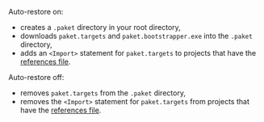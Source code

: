 Auto-restore on:

  - creates a `.paket` directory in your root directory,
  - downloads `paket.targets` and `paket.bootstrapper.exe` into the `.paket` directory,
  - adds an `<Import>` statement for `paket.targets` to projects that have the [references file](references-files.html).
  
Auto-restore off:

  - removes `paket.targets` from the `.paket` directory,
  - removes the `<Import>` statement for `paket.targets` from projects that have the [references file](references-files.html).
